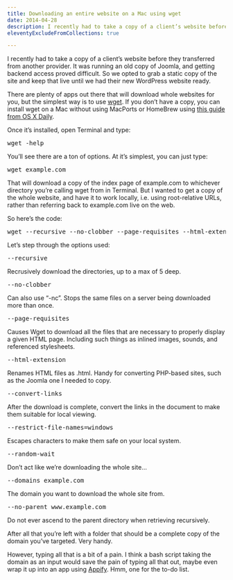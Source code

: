 ```yaml
---
title: Downloading an entire website on a Mac using wget
date: 2014-04-28
description: I recently had to take a copy of a client’s website before they transferred from another provider. It was running an old copy of Joomla, and getting backend access proved difficult. Solution? Copy the whole site using wget.
eleventyExcludeFromCollections: true

---
```

I recently had to take a copy of a client&#8217;s website before they transferred from another provider. It was running an old copy of Joomla, and getting backend access proved difficult. So we opted to grab a static copy of the site and keep that live until we had their new WordPress website ready.

There are plenty of apps out there that will download whole websites for you, but the simplest way is to use [wget][1]. If you don&#8217;t have a copy, you can install wget on a Mac without using MacPorts or HomeBrew using [this guide from OS X Daily][2].

Once it&#8217;s installed, open Terminal and type:

<pre class="prettyprint lang-bsh">wget -help</pre>

You&#8217;ll see there are a ton of options. At it&#8217;s simplest, you can just type: 

<pre class="prettyprint lang-bsh">wget example.com</pre>

That will download a copy of the index page of example.com to whichever directory you&#8217;re calling wget from in Terminal. But I wanted to get a copy of the whole website, and have it to work locally, i.e. using root-relative URLs, rather than referring back to example.com live on the web.

So here&#8217;s the code:

<pre class="prettyprint lang-bsh">wget --recursive --no-clobber --page-requisites --html-extension --convert-links --restrict-file-names=windows --random-wait --domains example.com --no-parent www.example.com</pre>

Let&#8217;s step through the options used:

<pre class="prettyprint lang-bsh">--recursive</pre>

Recrusively download the directories, up to a max of 5 deep.

<pre class="prettyprint lang-bsh">--no-clobber</pre>

Can also use &#8220;-nc&#8221;. Stops the same files on a server being downloaded more than once.

<pre class="prettyprint lang-bsh">--page-requisites</pre>

Causes Wget to download all the files that are necessary to properly display a given HTML page. Including such things as inlined images, sounds, and referenced stylesheets.

<pre class="prettyprint lang-bsh">--html-extension</pre>

Renames HTML files as .html. Handy for converting PHP-based sites, such as the Joomla one I needed to copy.

<pre class="prettyprint lang-bsh">--convert-links</pre>

After the download is complete, convert the links in the document to make them suitable for local viewing.

<pre class="prettyprint lang-bsh">--restrict-file-names=windows</pre>

Escapes characters to make them safe on your local system.

<pre class="prettyprint lang-bsh">--random-wait</pre>

Don&#8217;t act like we&#8217;re downloading the whole site&#8230;

<pre class="prettyprint lang-bsh">--domains example.com</pre>

The domain you want to download the whole site from.

<pre class="prettyprint lang-bsh">--no-parent www.example.com</pre>

Do not ever ascend to the parent directory when retrieving recursively.

After all that you&#8217;re left with a folder that should be a complete copy of the domain you&#8217;ve targeted. Very handy.

However, typing all that is a bit of a pain. I think a bash script taking the domain as an input would save the pain of typing all that out, maybe even wrap it up into an app using [Appify][3]. Hmm, one for the to-do list.

 [1]: https://www.gnu.org/software/wget/
 [2]: http://osxdaily.com/2012/05/22/install-wget-mac-os-x/
 [3]: http://mathiasbynens.be/notes/shell-script-mac-apps